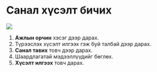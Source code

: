 # Санал хүсэлт бичих 
![](<img/Сул талбайд түрээслэх хүсэлт илгээх.gif>)

1. **Ажлын орчин** хэсэг дээр дарах.
2. Түрээслэх хүсэлт илгээх гэж буй талбай дээр дарах.
3. **Санал тавих** товч дээр дарах.
4. Шаардлагатай мэдээллүүдийг бөглөх.
5. **Хүсэлт илгээх** товч дарах.